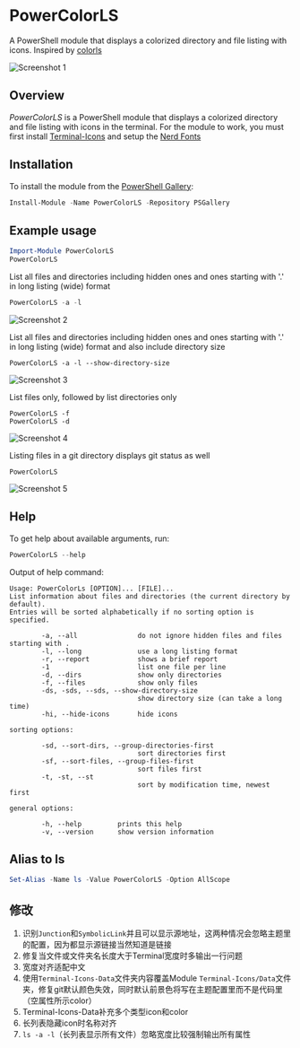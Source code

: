 # PowerColorLS

A PowerShell module that displays a colorized directory and file listing with icons. Inspired by [colorls](https://github.com/athityakumar/colorls)

![Screenshot 1](./media/screens/powercolorls.png)

## Overview

*PowerColorLS* is a PowerShell module that displays a colorized directory and file listing with icons in the terminal.
For the module to work, you must first install [Terminal-Icons](https://github.com/devblackops/Terminal-Icons/) and setup the [Nerd Fonts](https://github.com/ryanoasis/nerd-fonts/)

## Installation
To install the module from the [PowerShell Gallery](https://www.powershellgallery.com/):
```powershell
Install-Module -Name PowerColorLS -Repository PSGallery
```

## Example usage
```powershell
Import-Module PowerColorLS
PowerColorLS
```


List all files and directories including hidden ones and ones starting with '.' in long listing (wide) format
```powershell
PowerColorLS -a -l
```
![Screenshot 2](./media/screens/powercolorls_a_l.png)

List all files and directories including hidden ones and ones starting with '.' in long listing (wide) format and also include directory size
```
PowerColorLS -a -l --show-directory-size
```
![Screenshot 3](./media/screens/powercolorls_a_l_show_directory_size.png)

List files only, followed by list directories only
```
PowerColorLS -f
PowerColorLS -d
```
![Screenshot 4](./media/screens/powercolorls_f_d.png)

Listing files in a git directory displays git status as well
```
PowerColorLS
```
![Screenshot 5](./media/screens/git.png)

## Help
To get help about available arguments, run:
```powershell
PowerColorLS --help
```

Output of help command:
```
Usage: PowerColorLs [OPTION]... [FILE]...
List information about files and directories (the current directory by default).
Entries will be sorted alphabetically if no sorting option is specified.

        -a, --all               do not ignore hidden files and files starting with .
        -l, --long              use a long listing format
        -r, --report            shows a brief report
        -1                      list one file per line
        -d, --dirs              show only directories
        -f, --files             show only files
        -ds, -sds, --sds, --show-directory-size
                                show directory size (can take a long time)
        -hi, --hide-icons       hide icons

sorting options:

        -sd, --sort-dirs, --group-directories-first
                                sort directories first
        -sf, --sort-files, --group-files-first
                                sort files first
        -t, -st, --st
                                sort by modification time, newest first

general options:

        -h, --help         prints this help
        -v, --version      show version information
```

## Alias to ls
```powershell
Set-Alias -Name ls -Value PowerColorLS -Option AllScope
```

## 修改
1. 识别`Junction`和`SymbolicLink`并且可以显示源地址，这两种情况会忽略主题里的配置，因为都显示源链接当然知道是链接
1. 修复当文件或文件夹名长度大于Terminal宽度时多输出一行问题
1. 宽度对齐适配中文
1. 使用`Terminal-Icons-Data`文件夹内容覆盖Module `Terminal-Icons/Data`文件夹，修复git默认颜色失效，同时默认前景色将写在主题配置里而不是代码里（空属性所示color）
1. Terminal-Icons-Data补充多个类型icon和color
1. 长列表隐藏icon时名称对齐
1. `ls -a -l`（长列表显示所有文件）忽略宽度比较强制输出所有属性
